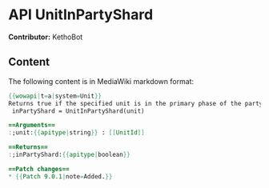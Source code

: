 # API UnitInPartyShard

**Contributor:** KethoBot

## Content

The following content is in MediaWiki markdown format:

```mediawiki
{{wowapi|t=a|system=Unit}}
Returns true if the specified unit is in the primary phase of the party.
 inPartyShard = UnitInPartyShard(unit)

==Arguments==
:;unit:{{apitype|string}} : [[UnitId]]

==Returns==
:;inPartyShard:{{apitype|boolean}}

==Patch changes==
* {{Patch 9.0.1|note=Added.}}
```
